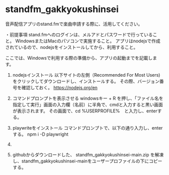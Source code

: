 # standfm_gakkyokushinsei

音声配信アプリのstand.fmで楽曲申請する際に、活用してください。

・前提事項
  stand.fmへのログインは、メルアドとパスワードで行っていること。
  WindowsまたはMacのパソコンで実施すること。
  アプリはnodejsで作成されているので、nodejsをインストールしてから、利用すること。

ここでは、Windowsで利用する際の準備から、アプリの起動までを記載します。

1) nodejsインストール 以下サイトの左側（Recommended For Most Users)をクリックしてダウンロードし、インストールする。
  その際、バージョン番号を確認しておく。
  https://nodejs.org/en

2) コマンドプロンプトを表示させる
  windowsキー + R を押し、「ファイル名を指定して実行」画面の入力欄（名前）に半角で、cmdと入力すると黒い画面が表示されます。
  その画面で、cd %USERPROFILE%　と入力し、enterする。
  
3) playwriteをインストール
  コマンドプロンプトで、以下の通り入力し、enterする。
  npm i -D playwright

4) 

5) githubからダウンロードした、 standfm_gakkyokushinsei-main.zip を解凍し、standfm_gakkyokushinsei-mainをユーザープロファイルの下にコピーする。
   


